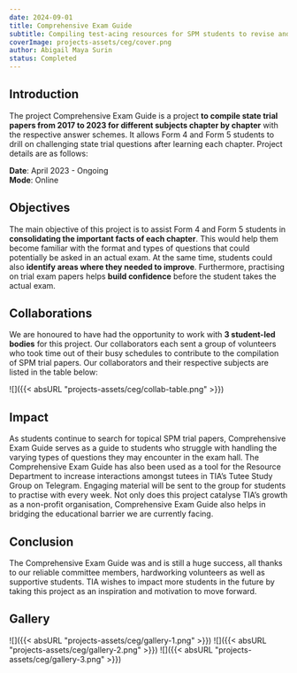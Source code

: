 ```yaml
---
date: 2024-09-01
title: Comprehensive Exam Guide
subtitle: Compiling test-acing resources for SPM students to revise and study for their exams.
coverImage: projects-assets/ceg/cover.png
author: Abigail Maya Surin
status: Completed
---
```


## Introduction

The project Comprehensive Exam Guide is a project **to compile state trial papers from 2017 to 2023 for different subjects chapter by chapter** with the respective answer schemes. It allows Form 4 and Form 5 students to drill on challenging state trial questions after learning each chapter. Project details are as follows:

**Date**: April 2023 - Ongoing  
**Mode**: Online

## Objectives

The main objective of this project is to assist Form 4 and Form 5 students in **consolidating the important facts of each chapter**. This would help them become familiar with the format and types of questions that could potentially be asked in an actual exam. At the same time, students could also **identify areas where they needed to improve**. Furthermore, practising on trial exam papers helps **build confidence** before the student takes the actual exam.

## Collaborations

We are honoured to have had the opportunity to work with **3 student-led bodies** for this project. Our collaborators each sent a group of volunteers who took time out of their busy schedules to contribute to the compilation of SPM trial papers. Our collaborators and their respective subjects  are listed in the table below: 

![]({{< absURL "projects-assets/ceg/collab-table.png" >}})

## Impact

As students continue to search for topical SPM trial papers, Comprehensive Exam Guide serves as a guide to students who struggle with handling the varying types of questions they may encounter in the exam hall. The Comprehensive Exam Guide has also been used as a tool for the Resource Department to increase interactions amongst tutees in TIA’s Tutee Study Group on Telegram. Engaging material will be sent to the group for students to practise with every week. Not only does this project catalyse TIA’s growth as a non-profit organisation, Comprehensive Exam Guide also helps in bridging the educational barrier we are currently facing. 

## Conclusion

The Comprehensive Exam Guide was and is still a huge success, all thanks to our reliable committee members, hardworking volunteers as well as supportive students. TIA wishes to impact more students in the future by taking this project as an inspiration and motivation to move forward. 

## Gallery

![]({{< absURL "projects-assets/ceg/gallery-1.png" >}})
![]({{< absURL "projects-assets/ceg/gallery-2.png" >}})
![]({{< absURL "projects-assets/ceg/gallery-3.png" >}})